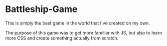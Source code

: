 # Battleship-Game
This is simply the best game in the world that I've created on my own.

The purpose of this game was to get more familiar with JS, but also to learn more CSS and create something actually from scratch.
